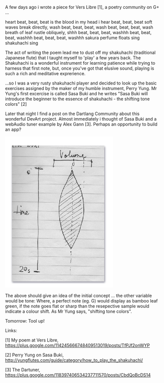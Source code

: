 A few days ago i wrote a piece for Vers Libre [1], a poetry community on G+ ...

  heart beat, beat, beat
  is the blood in my head i hear
  beat, beat, beat
  soft waves break directly, wash
  beat, beat, beat, wash
  beat, beat, beat, wash
  breath of leaf rustle obliquely, shhh
  beat, beat, beat, washhh
  beat, beat, beat, washhh
  beat, beat, beat, washhh
  sakura perfume floats
  sing shakuhachi sing


The act of writing the poem lead me to dust off my shakuhachi (traditional Japanese flute) that I taught myself to 'play' a few years back.  The Shakuhachi is a wonderful instrument for learning patience while trying to harness that first note, but, once you've got that elusive sound, playing is such a rich and meditative exprerience.

...so I was a very rusty shakuhachi player and decided to look up the basic exercises assigned by the maker of my humble instrument, Perry Yung.  Mr Yung's first excercise is called Sasa Buki and he writes "Sasa Buki will introduce the beginner to the essence of shakuhachi - the shifting tone colors" [2]

Later that night I find a post on the Dartlang Community about this wonderful DevArt project. Almost immediately i thought of Sasa Buki and a webAudio tuner example by Alex Gann [3].  Perhaps an opportunity to build an app?

![Example Image](../project_images/ui-concept-a.png?raw=true "UI Concept A")

The above should give an idea of the initial concept ... the other variable would be tone: Where, a perfect note (eg. G) would display as bamboo leaf green, if the note goes flat or sharp than the resepective sample would indicate a colour shift. As Mr Yung says, "shifting tone colors".

Tomorrow: Tool up!


Links:

[1] My poem at Vers Libre, https://plus.google.com/114245666748409513019/posts/TfPJf2onWYP

[2] Perry Yung on Sasa Buki, http://yungflutes.com/guide/category/how_to_play_the_shakuhachi/

[3] The Dartuner, https://plus.google.com/118397406534237711570/posts/CbdQoBcDS14


